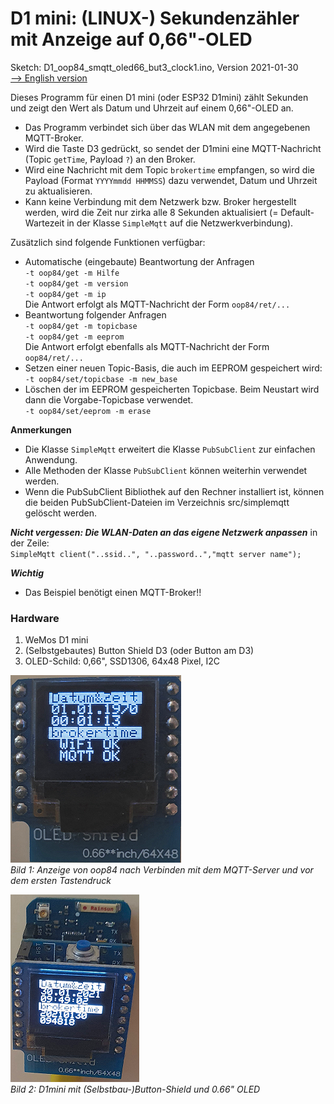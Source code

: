 # D1 mini: (LINUX-) Sekundenz&auml;hler mit Anzeige auf 0,66"-OLED
Sketch: D1_oop84_smqtt_oled66_but3_clock1.ino, Version 2021-01-30   
[--> English version](./README.md "English version")   

Dieses Programm f&uuml;r einen D1 mini (oder ESP32 D1mini) z&auml;hlt Sekunden und zeigt den Wert als Datum und Uhrzeit auf einem 0,66"-OLED an.   
* Das Programm verbindet sich &uuml;ber das WLAN mit dem angegebenen MQTT-Broker.   
* Wird die Taste D3 gedr&uuml;ckt, so sendet der D1mini eine MQTT-Nachricht (Topic `getTime`, Payload `?`) an den Broker.   
* Wird eine Nachricht mit dem Topic `brokertime` empfangen, so wird die Payload (Format `YYYYmmdd HHMMSS`) dazu verwendet, Datum und Uhrzeit zu aktualisieren.   
* Kann keine Verbindung mit dem Netzwerk bzw. Broker hergestellt werden, wird die Zeit nur zirka alle 8 Sekunden aktualisiert (= Default-Wartezeit in der Klasse `SimpleMqtt` auf die Netzwerkverbindung).   

Zus&auml;tzlich sind folgende Funktionen verf&uuml;gbar:
* Automatische (eingebaute) Beantwortung der Anfragen   
  `-t oop84/get -m Hilfe`   
  `-t oop84/get -m version`   
  `-t oop84/get -m ip`   
  Die Antwort erfolgt als MQTT-Nachricht der Form `oop84/ret/...`   
* Beantwortung folgender Anfragen   
  `-t oop84/get -m topicbase`   
  `-t oop84/get -m eeprom`   
Die Antwort erfolgt ebenfalls als MQTT-Nachricht der Form `oop84/ret/...`   
* Setzen einer neuen Topic-Basis, die auch im EEPROM gespeichert wird:   
  `-t oop84/set/topicbase -m new_base`
* L&ouml;schen der im EEPROM gespeicherten Topicbase. Beim Neustart wird dann die Vorgabe-Topicbase verwendet.   
  `-t oop84/set/eeprom -m erase`   

__Anmerkungen__
* Die Klasse `SimpleMqtt` erweitert die Klasse `PubSubClient` zur einfachen Anwendung.   
* Alle Methoden der Klasse `PubSubClient` k&ouml;nnen weiterhin verwendet werden.   
* Wenn die PubSubClient Bibliothek auf den Rechner installiert ist, k&ouml;nnen die beiden PubSubClient-Dateien im Verzeichnis src/simplemqtt gel&ouml;scht werden.   

__*Nicht vergessen: Die WLAN-Daten an das eigene Netzwerk anpassen*__ in der Zeile:   
`SimpleMqtt client("..ssid..", "..password..","mqtt server name");`   

__*Wichtig*__   
* Das Beispiel ben&ouml;tigt einen MQTT-Broker!!

### Hardware 
1. WeMos D1 mini   
2. (Selbstgebautes) Button Shield D3 (oder Button am D3)
3. OLED-Schild: 0,66", SSD1306, 64x48 Pixel, I2C
   
![oop84 vor Tastendruck](./images/D1_oop84_wifiOK.png "oop84 vor Tastendruck")   
_Bild 1: Anzeige von oop84 nach Verbinden mit dem MQTT-Server und vor dem ersten Tastendruck_   

![oop84_1](./images/D1_oop84_1.png "oop84_1")   
_Bild 2: D1mini mit (Selbstbau-)Button-Shield und 0.66" OLED_   
